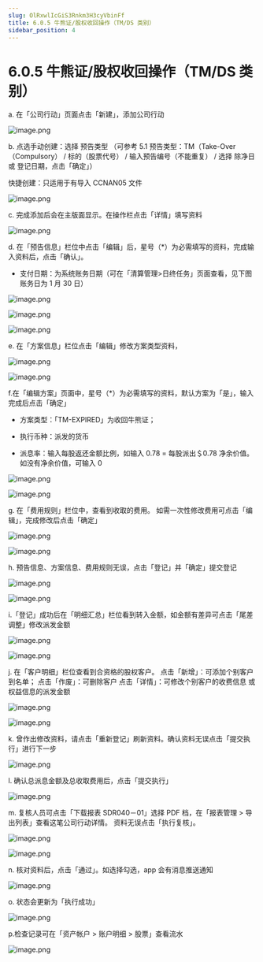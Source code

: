 ```yaml
---
slug: OlRxwlIcGiS3Rnkm3H3cyVbinFf
title: 6.0.5 牛熊证/股权收回操作（TM/DS 类别）
sidebar_position: 4
---
```



# 6.0.5 牛熊证/股权收回操作（TM/DS 类别）


a.  在「公司行动」页面点击「新建」，添加公司行动


![image.png](/assets/f22b4dabe54c21c70a80f4d6293c7058.png)


b. 点选手动创建：选择 预告类型 （可参考 5.1 预告类型：TM（Take-Over（Compulsory） / 标的（股票代号） / 输入预告编号（不能重复） / 选择 除净日 或 登记日期，点击「确定」）


快捷创建：只适用于有导入 CCNAN05 文件


![image.png](/assets/f4e3eb76edc6f92ee187360d99a15cdb.png)



c. 完成添加后会在主版面显示。在操作栏点击「详情」填写资料


![image.png](/assets/ab758a85e6dedf0fe77220baf75c6f0b.png)


d. 在「预告信息」栏位中点击「编辑」后，星号（*）为必需填写的资料，完成输入资料后，点击「确认」。
- 支付日期：为系统账务日期（可在「清算管理>日终任务」页面查看，见下图账务日为 1 月 30 日）


![image.png](/assets/b0a188f4b3fd8bd5e3a1bbc7463c9306.png)


![image.png](/assets/dc6e73efeee18a931b3e51c62792a7bb.png)


![image.png](/assets/ba542cdabb686f7e1f35db06c69de004.png)


e.  在「方案信息」栏位点击「编辑」修改方案类型资料，


![image.png](/assets/496db1625479790732f16860b58bff25.png)


![image.png](/assets/0b0a725ed2c93eed0c3bf1f6b6a0b07e.png)


f.在「编辑方案」页面中，星号（*）为必需填写的资料，默认方案为「是」，输入完成后点击「确定」


- 方案类型：「TM-EXPIRED」为收回牛熊证；


- 执行币种：派发的货币


- 派息率：输入每股返还金额比例，如输入 0.78 = 每股派出＄0.78 净余价值。如没有净余价值，可输入 0


![image.png](/assets/d71f26cb07b51e5074b88162932b2999.png)


![image.png](/assets/1c461e542ebc1b086d8597534c4b5fa4.png)


g. 在「费用规则」栏位中，查看到收取的费用。
如需一次性修改费用可点击「编辑」，完成修改后点击「确定」


![image.png](/assets/f04bde69d2215978ee574c52d7013b41.png)


![image.png](/assets/f4376613e861b27d22ebd4113f40ecba.png)


h. 预告信息、方案信息、费用规则无误，点击「登记」并「确定」提交登记


![image.png](/assets/9ca69a5253c724475e7561af55fd9b07.png)


![image.png](/assets/90c9335dc9f149b153fcaea07c35eb34.png)


i.「登记」成功后在「明细汇总」栏位看到转入金额，如金额有差异可点击「尾差调整」修改派发金额


![image.png](/assets/80d03c915b1f770ed3f5caa1712304d4.png)


![image.png](/assets/3143fbd8af6f32d23075e8a77b0e27b9.png)


j. 在「客户明细」栏位查看到合资格的股权客户。
点击「新增」：可添加个别客户到名单；
点击「作废」：可删除客户
点击「详情」：可修改个别客户的收费信息 或 权益信息的派发金额


![image.png](/assets/01edb367f401327c4da73072e592b128.png)


![image.png](/assets/3e84e742443d28dcd890e4524dc67783.png)


k. 曾作出修改资料，请点击「重新登记」刷新资料。确认资料无误点击「提交执行」进行下一步


![image.png](/assets/4b78b248f72448e8b9fdb58eaea657a0.png)


l. 确认总派息金额及总收取费用后，点击「提交执行」


![image.png](/assets/4a676bc42153874126d71bb059a8868e.png)


m. 复核人员可点击「下载报表 SDR040－01」选择 PDF 档，在「报表管理 > 导出列表」查看这笔公司行动详情。
资料无误点击「执行复核」。


![image.png](/assets/773ed1b22c751a5d4ae165056909d441.png)


![image.png](/assets/9ed7e351a9b518c99bf2dcfd8fd6e5a4.png)


n. 核对资料后，点击「通过」。如选择勾选，app 会有消息推送通知


![image.png](/assets/da7eb0b22e2b9db65e009a438b83cff0.png)


o. 状态会更新为「执行成功」


![image.png](/assets/b8f8a0a02662ec23809e6d5826845d79.png)


p.检查记录可在「资产帐户 > 账户明细 > 股票」查看流水


![image.png](/assets/cdb043106895108a0650320e0879d58b.png)

